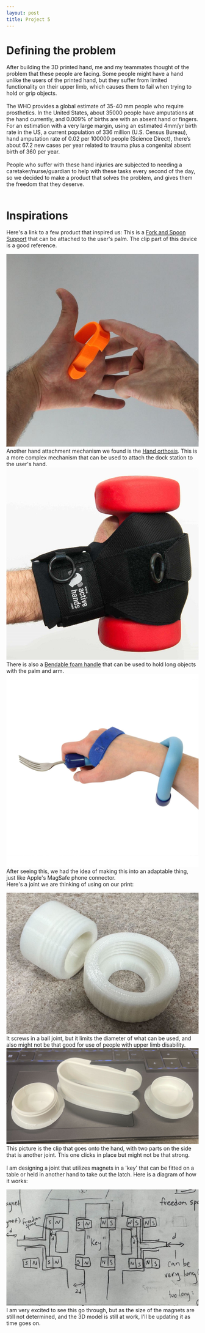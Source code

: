 ```yaml
---
layout: post
title: Project 5
---
```


# Defining the problem
After building the 3D printed hand, me and my teammates thought of the problem that these people are facing. Some people might have a hand unlike the users of the printed hand, but they suffer from limited functionality on their upper limb, which causes them to fail when trying to hold or grip objects. 
<br><br>
The WHO provides a global estimate of 35-40 mm people who require prosthetics. In the United States, about 35000 people have amputations at the hand currently, and 0.009% of births are with an absent hand or fingers. For an estimation with a very large margin, using an estimated 4mm/yr birth rate in the US, a current population of 336 million (U.S. Census Bureau), hand amputation rate of 0.02 per 100000 people (Science Direct), there’s about 67.2 new cases per year related to trauma plus a congenital absent birth of 360 per year. 
<br><br>
People who suffer with these hand injuries are subjected to needing a caretaker/nurse/guardian to help with these tasks every second of the day, so we decided to make a product that solves the problem, and gives them the freedom that they deserve.
<br><br>
# Inspirations
Here's a link to a few product that inspired us: 
This is a [Fork and Spoon Support](https://www.makersmakingchange.com/s/product/fork-and-spoon-support/01tJR00000068zYYAQ?t=1710507551533) that can be attached to the user's palm. The clip part of this device is a good reference. 

[![clip](/picture/p5/clip.jpg)](/picture/p5/clip.jpg)
Another hand attachment mechanism we found is the [Hand orthosis](https://www.activehands.com/product/general-purpose-gripping-aid/). This is a more complex mechanism that can be used to attach the dock station to the user's hand. 
[![orthosis](/picture/p5/gripping_aid.jpg)](/picture/p5/gripping_aid.jpg)
There is also a [Bendable foam handle](https://www.amazon.com/Sammons-Preston-Pediatric-Customize-Individual/dp/B00BGZO10S/) that can be used to hold long objects with the palm and arm.
[![foam](/picture/p5/fork_support.jpg)](/picture/p5/fork_support.jpg)
After seeing this, we had the idea of making this into an adaptable thing, just like Apple's MagSafe phone connector.
<br>
Here's a joint we are thinking of using on our print:

[![joint1](/picture/final1/joint1.jpg)](/picture/final1/joint1.jpg)
It screws in a ball joint, but it limits the diameter of what can be used, and also might not be that good for use of people with upper limb disability.
[![joint2](/picture/final1/joint2.jpg)](/picture/final1/joint2.jpg)
This picture is the clip that goes onto the hand, with two parts on the side that is another joint. This one clicks in place but might not be that strong.
<br><br>
I am designing a joint that utilizes magnets in a 'key' that can be fitted on a table or held in another hand to take out the latch. Here is a diagram of how it works:

[![diagram](/picture/final1/diagram.jpg)](/picture/final1/diagram.jpg)
I am very excited to see this go through, but as the size of the magnets are still not determined, and the 3D model is still at work, I'll be updating it as time goes on.

<br><br>